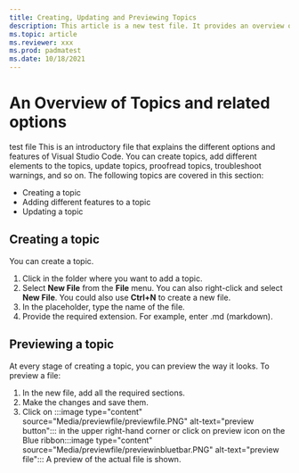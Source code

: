 ```yaml
---
title: Creating, Updating and Previewing Topics
description: This article is a new test file. It provides an overview of the different aspects related to a topic.
ms.topic: article
ms.reviewer: xxx
ms.prod: padmatest
ms.date: 10/18/2021
---
```


# An Overview of Topics and related options
test file
This is an introductory file that explains the different options and features of Visual Studio Code. You can create topics, add different elements to the topics, update topics, proofread topics, troubleshoot warnings, and so on.
The following topics are covered in this section:

- Creating a topic
- Adding different features to a topic
- Updating a topic

## Creating a topic

You can create a topic.

1. Click in the folder where you want to add a topic.
1. Select **New File** from the **File** menu. You can also right-click and select **New File**. You could also use **Ctrl+N** to create a new file.
1. In the placeholder, type the name of the file.
1. Provide the required extension. For example, enter .md (markdown).

## Previewing a topic

At every stage of creating a topic, you can preview the way it looks. To preview a file:

1. In the new file, add all the required sections.
1. Make the changes and save them.
1. Click on :::image type="content" source="Media/previewfile/previewfile.PNG" alt-text="preview button"::: in the upper right-hand corner or click on preview icon on the Blue ribbon:::image type="content" source="Media/previewfile/previewinbluetbar.PNG" alt-text="preview file":::
A preview of the actual file is shown.